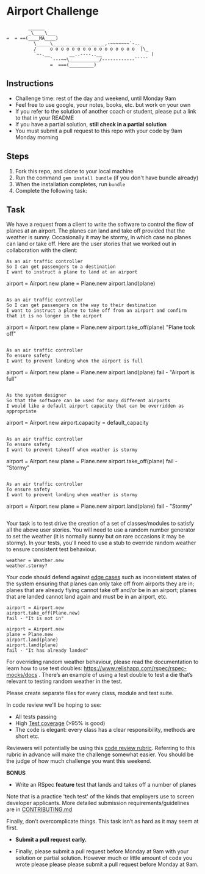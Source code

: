 Airport Challenge
=================

```
        ______
        _\____\___
=  = ==(____MA____)
          \_____\___________________,-~~~~~~~`-.._
          /     o o o o o o o o o o o o o o o o  |\_
          `~-.__       __..----..__                  )
                `---~~\___________/------------`````
                =  ===(_________)

```

Instructions
---------

* Challenge time: rest of the day and weekend, until Monday 9am
* Feel free to use google, your notes, books, etc. but work on your own
* If you refer to the solution of another coach or student, please put a link to that in your README
* If you have a partial solution, **still check in a partial solution**
* You must submit a pull request to this repo with your code by 9am Monday morning

Steps
-------

1. Fork this repo, and clone to your local machine
2. Run the command `gem install bundle` (if you don't have bundle already)
3. When the installation completes, run `bundle`
4. Complete the following task:

Task
-----

We have a request from a client to write the software to control the flow of planes at an airport. The planes can land and take off provided that the weather is sunny. Occasionally it may be stormy, in which case no planes can land or take off.  Here are the user stories that we worked out in collaboration with the client:

```
As an air traffic controller 
So I can get passengers to a destination 
I want to instruct a plane to land at an airport

```
airport = Airport.new
plane = Plane.new
airport.land(plane)
```

As an air traffic controller 
So I can get passengers on the way to their destination 
I want to instruct a plane to take off from an airport and confirm that it is no longer in the airport

```
airport = Airport.new
plane = Plane.new
airport.take_off(plane)
"Plane took off"
```

As an air traffic controller 
To ensure safety 
I want to prevent landing when the airport is full 
```
airport = Airport.new
plane = Plane.new
airport.land(plane)
fail - "Airport is full"
```

As the system designer
So that the software can be used for many different airports
I would like a default airport capacity that can be overridden as appropriate

```
airport = Airport.new
airport.capacity = default_capacity 
```

As an air traffic controller 
To ensure safety 
I want to prevent takeoff when weather is stormy 

```
airport = Airport.new
plane = Plane.new
airport.take_off(plane)
fail - "Stormy"
```

As an air traffic controller 
To ensure safety 
I want to prevent landing when weather is stormy 
```
airport = Airport.new
plane = Plane.new
airport.land(plane)
fail - "Stormy"
```

```

Your task is to test drive the creation of a set of classes/modules to satisfy all the above user stories. You will need to use a random number generator to set the weather (it is normally sunny but on rare occasions it may be stormy). In your tests, you'll need to use a stub to override random weather to ensure consistent test behaviour.

```
weather = Weather.new
weather.stormy?
```

Your code should defend against [edge cases](http://programmers.stackexchange.com/questions/125587/what-are-the-difference-between-an-edge-case-a-corner-case-a-base-case-and-a-b) such as inconsistent states of the system ensuring that planes can only take off from airports they are in; planes that are already flying cannot take off and/or be in an airport; planes that are landed cannot land again and must be in an airport, etc.

```
airport = Airport.new
airport.take_off(Plane.new)
fail - "It is not in"

airport = Airport.new
plane = Plane.new
airport.land(plane)
airport.land(plane)
fail - "It has already landed"
```

For overriding random weather behaviour, please read the documentation to learn how to use test doubles: https://www.relishapp.com/rspec/rspec-mocks/docs . There’s an example of using a test double to test a die that’s relevant to testing random weather in the test.

Please create separate files for every class, module and test suite.

In code review we'll be hoping to see:

* All tests passing
* High [Test coverage](https://github.com/makersacademy/course/blob/master/pills/test_coverage.md) (>95% is good)
* The code is elegant: every class has a clear responsibility, methods are short etc. 

Reviewers will potentially be using this [code review rubric](docs/review.md).  Referring to this rubric in advance will make the challenge somewhat easier.  You should be the judge of how much challenge you want this weekend.

**BONUS**

* Write an RSpec **feature** test that lands and takes off a number of planes

Note that is a practice 'tech test' of the kinds that employers use to screen developer applicants.  More detailed submission requirements/guidelines are in [CONTRIBUTING.md](CONTRIBUTING.md)

Finally, don’t overcomplicate things. This task isn’t as hard as it may seem at first.

* **Submit a pull request early.**

* Finally, please submit a pull request before Monday at 9am with your solution or partial solution.  However much or little amount of code you wrote please please please submit a pull request before Monday at 9am.
